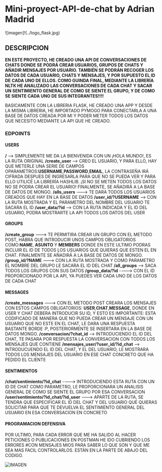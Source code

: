 # Mini-proyect-API-de-chat by Adrian Madrid

![imagen]!(../logo_flask.jpg)

## DESCRIPCION 

**EN ESTE PROYECTO, HE CREADO UNA API DE CONVERSACIONES DE CHATS DONDE SE PODRÁ CREAR USUARIOS, GRUPOS DE CHATS Y AÑADIR MENSAJES 
POR USUARIO. TAMBIÉN SE PODRÁN RECOGER LOS DATOS DE CADA USUARIO, CHATS Y MENSAJES, Y POR SUPUESTO EL ID DE CADA UNO DE ELLOS.
COMO GUINDA FINAL, MEDIANTE LA LIBRERÍA NLTK HE ANALIZADO LAS CONVERSACIONES DE CADA CHAT Y SACAR UN SENTIMIENTO GENERAL DE COMO SE SIENTE EL GRUPO, Y DE COMO SE SIENTE CADA UNO DE SUS INTEGRANTES!!!!**


BASICAMENTE CON LA LIBRERIA FLASK, HE CREADO UNA APP Y DESDE LA MISMA LIBRERIA, HE IMPORTADO PYMOGO PARA CONECTARLA A UNA BASE DE
DATOS CREADA POR MI Y PODER METER TODOS LOS DATOS QUE NECESITO MEDIANTE LA API QUE HE CREADO.

### EDPOINTS

#### USERS 

**/** --> SIMPLEMENTE ME DA LA BIENVENIDA CON UN ¡HOLA MUNDO!, ES LA RUTA ORIGINAL
**/create_user** --> CREO EL USUARIO, Y PARA ELLO, HAY QUE METERLE UNA SERIE DE CAMPOS OPARAMETROS:**USERNAME**,**PASSWORD**,**EMAIL**,
LA CONTRASEÑA IRÁ CIFRADA DESPUES DE INGRESARLA PARA QUE NO SE PUEDA VER Y PARA ELLO UTILICÉ LA LIBRERÍA HASHLIB. ¡SI NO SE METEN TODOS LOS DATOS NO SE PODRA CREAR EL USUARIO! FINALMENTE, SE AÑADIRÁ A LA BASE DE DATOS DE MONGO.
**/alls_users** ---> TE DARA TODOS LOS USUARIOS CREADOS QUE HAY EN LA BASE DE DATOS
**/user_id/?USERNAME** --> CON LA RUTA MOSTRADA Y EL PARAMETRO DEL NOMBRE DEL USUARIO TE SACARA EL ID
**/user_data/?id** --> CON LA RUTA INDICADA Y EL ID DEL USUARIO, PODRA MOSTRARTE LA API TODOS LOS DATOS DEL USER

####  GROUPS

**/create_group** ---> TE PERMITIRA CREAR UN GRUPO CON EL METODO POST, HABRA QUE INTRODUCIR UNOS CAMPOS OBLIGATORIOS COMO:**NAME**,
**ASUNTO** Y **MEMBERS** DONDE EN ESTE ULTIMO PODRAS INCLUIR EL ID DE TODOS LOS USUARIOS QUE QUIERAS QUE ESTEN EL EN CHAT. FINALMENTE
SE AÑADIRÁ A LA BASE DE DATOS DE MONGO.
**/group_id/?NAME** ---> CON LA RUTA MOSTRADA Y COMO PARAMETRO EL NOMBRE DEL GRUPO LE SACARA EL ID DEL CHAT
**/all_groups** --> SACA TODOS LOS GRUPOS CON SUS DATOS
**/group_data/?id** ----> CON EL ID PROPORCIONADO POR LA API, YA PUEDES VER CADA UNO DE LOS DATOS DE CADA CHAT

#### MESSAGES

**/create_messages** ---> CON EL METODO POST CREARA LOS MENSAJES CON ESTOS CAMPOS OBLIGATORIOS: **USER**,**CHAT**,**MESSAGE**,
DONDE EN USER Y CHAT DEBERA INTRODUCIR SU ID, Y ESTO ES IMPORTANTE: ESTA CODIFICADO DE MANERA QUE NO PUEDA CREAR UN MENSAJE CON UN USUARIO QUE NO ESTE EN EL CHAT, LE DARA UNA RESPUESTA BASTANTE BORDE :P, POSTERIORMENTE SE INSERTARA EN LA BASE DE DATOS MONGO.
**/conversacion/?chat_id** --> INTRODUCIENDO EL ID DEL CHAT, TE PASARA POR RESPUESTA LA CONVERSACION CON TODOS LOS MENSAJES QUE CONTIENE
**/mensajes_user/?user_id/?id_chat** --> INTRODUCUENDO EL ID DEL CHAT, Y EL DEL USUARIO, LE MOSTRARA TODOS LOS MENSAJES DEL USUARIO EN ESE CHAT CONCRETO QUE HA PEDIDO EL CLIENTE

#### SENTIMIENTOS

**/chat/sentimiento/?id_chat** ----> INTRODUCIENDO ESTA RUTA CON UN ID DE CHAT COMO PARAMETRO, LE PROPORCIONARA UN ANALISIS GENERAL
DE COMO SE SIENTE EL GRUPO POR ESA CONVERSACION
**/user/sentimiento/?id_chat/?id_user** ---> APARTE DE LA RUTA, SE TENDRA QUE ESPECIFICAR EL ID DEL CHAT Y DEL USUARIO QUE QUIERAS
SOLICITAR PARA QUE TE DEVUELVA EL SENTIMIENTO GENERAL DEL USUARIO EN ESA CONVERSACION EN CONCRETO


#### PROGRAMACION DEFENSIVA

POR ULTIMO, PARA CADA ERROR QUE ME HA SALIDO AL HACER PETICIONES O PUBLICACIONES EN POSTMAN HE IDO CUBRIENDO LOS ERRORES
#CON MENSAJES MIOS PARA SABER LO QUE SON Y QUE ME SEA MAS FACIL CONTROLARLOS. ESTÁN EN LA PARTE DE ABAJO DEL CODIGO.


![IMAGEN](../apis_everywhere.png)






